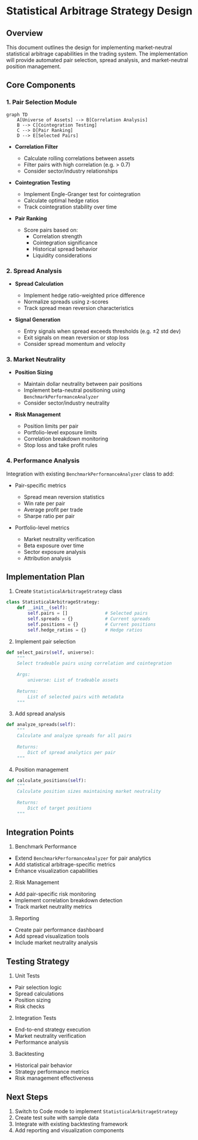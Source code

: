 # Statistical Arbitrage Strategy Design

## Overview

This document outlines the design for implementing market-neutral statistical arbitrage capabilities in the trading system. The implementation will provide automated pair selection, spread analysis, and market-neutral position management.

## Core Components

### 1. Pair Selection Module

```mermaid
graph TD
    A[Universe of Assets] --> B[Correlation Analysis]
    B --> C[Cointegration Testing]
    C --> D[Pair Ranking]
    D --> E[Selected Pairs]
```

- **Correlation Filter**
  - Calculate rolling correlations between assets
  - Filter pairs with high correlation (e.g. > 0.7)
  - Consider sector/industry relationships

- **Cointegration Testing**
  - Implement Engle-Granger test for cointegration
  - Calculate optimal hedge ratios
  - Track cointegration stability over time

- **Pair Ranking**
  - Score pairs based on:
    - Correlation strength
    - Cointegration significance
    - Historical spread behavior
    - Liquidity considerations

### 2. Spread Analysis

- **Spread Calculation**
  - Implement hedge ratio-weighted price difference
  - Normalize spreads using z-scores
  - Track spread mean reversion characteristics

- **Signal Generation**
  - Entry signals when spread exceeds thresholds (e.g. ±2 std dev)
  - Exit signals on mean reversion or stop loss
  - Consider spread momentum and velocity

### 3. Market Neutrality

- **Position Sizing**
  - Maintain dollar neutrality between pair positions
  - Implement beta-neutral positioning using `BenchmarkPerformanceAnalyzer`
  - Consider sector/industry neutrality

- **Risk Management**
  - Position limits per pair
  - Portfolio-level exposure limits
  - Correlation breakdown monitoring
  - Stop loss and take profit rules

### 4. Performance Analysis

Integration with existing `BenchmarkPerformanceAnalyzer` class to add:

- Pair-specific metrics
  - Spread mean reversion statistics
  - Win rate per pair
  - Average profit per trade
  - Sharpe ratio per pair

- Portfolio-level metrics
  - Market neutrality verification
  - Beta exposure over time
  - Sector exposure analysis
  - Attribution analysis

## Implementation Plan

1. Create `StatisticalArbitrageStrategy` class
```python
class StatisticalArbitrageStrategy:
    def __init__(self):
        self.pairs = []              # Selected pairs
        self.spreads = {}            # Current spreads
        self.positions = {}          # Current positions
        self.hedge_ratios = {}       # Hedge ratios
```

2. Implement pair selection
```python
def select_pairs(self, universe):
    """
    Select tradeable pairs using correlation and cointegration
    
    Args:
        universe: List of tradeable assets
        
    Returns:
        List of selected pairs with metadata
    """
```

3. Add spread analysis
```python
def analyze_spreads(self):
    """
    Calculate and analyze spreads for all pairs
    
    Returns:
        Dict of spread analytics per pair
    """
```

4. Position management
```python
def calculate_positions(self):
    """
    Calculate position sizes maintaining market neutrality
    
    Returns:
        Dict of target positions
    """
```

## Integration Points

1. Benchmark Performance
- Extend `BenchmarkPerformanceAnalyzer` for pair analytics
- Add statistical arbitrage-specific metrics
- Enhance visualization capabilities

2. Risk Management
- Add pair-specific risk monitoring
- Implement correlation breakdown detection
- Track market neutrality metrics

3. Reporting
- Create pair performance dashboard
- Add spread visualization tools
- Include market neutrality analysis

## Testing Strategy

1. Unit Tests
- Pair selection logic
- Spread calculations
- Position sizing
- Risk checks

2. Integration Tests
- End-to-end strategy execution
- Market neutrality verification
- Performance analysis

3. Backtesting
- Historical pair behavior
- Strategy performance metrics
- Risk management effectiveness

## Next Steps

1. Switch to Code mode to implement `StatisticalArbitrageStrategy`
2. Create test suite with sample data
3. Integrate with existing backtesting framework
4. Add reporting and visualization components